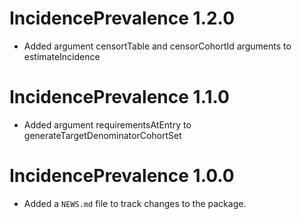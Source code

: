 # IncidencePrevalence 1.2.0

* Added argument censortTable and censorCohortId arguments to estimateIncidence

# IncidencePrevalence 1.1.0

* Added argument requirementsAtEntry to generateTargetDenominatorCohortSet

# IncidencePrevalence 1.0.0

* Added a `NEWS.md` file to track changes to the package.
